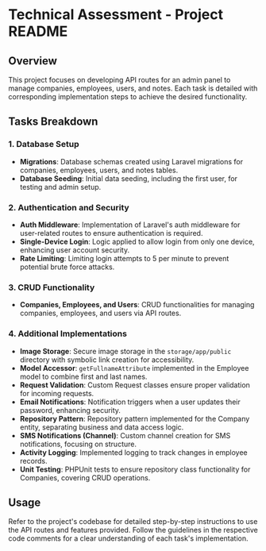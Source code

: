 # Technical Assessment - Project README

## Overview

This project focuses on developing API routes for an admin panel to manage companies, employees, users, and notes. Each task is detailed with corresponding implementation steps to achieve the desired functionality.

## Tasks Breakdown

### 1. Database Setup

- **Migrations**: Database schemas created using Laravel migrations for companies, employees, users, and notes tables.
- **Database Seeding**: Initial data seeding, including the first user, for testing and admin setup.

### 2. Authentication and Security

- **Auth Middleware**: Implementation of Laravel's auth middleware for user-related routes to ensure authentication is required.
- **Single-Device Login**: Logic applied to allow login from only one device, enhancing user account security.
- **Rate Limiting**: Limiting login attempts to 5 per minute to prevent potential brute force attacks.

### 3. CRUD Functionality

- **Companies, Employees, and Users**: CRUD functionalities for managing companies, employees, and users via API routes.

### 4. Additional Implementations

- **Image Storage**: Secure image storage in the `storage/app/public` directory with symbolic link creation for accessibility.
- **Model Accessor**: `getFullnameAttribute` implemented in the Employee model to combine first and last names.
- **Request Validation**: Custom Request classes ensure proper validation for incoming requests.
- **Email Notifications**: Notification triggers when a user updates their password, enhancing security.
- **Repository Pattern**: Repository pattern implemented for the Company entity, separating business and data access logic.
- **SMS Notifications (Channel)**: Custom channel creation for SMS notifications, focusing on structure.
- **Activity Logging**: Implemented logging to track changes in employee records.
- **Unit Testing**: PHPUnit tests to ensure repository class functionality for Companies, covering CRUD operations.

## Usage

Refer to the project's codebase for detailed step-by-step instructions to use the API routes and features provided. Follow the guidelines in the respective code comments for a clear understanding of each task's implementation.
